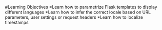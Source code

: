 #Learning Objectives
*Learn how to parametrize Flask templates to display different languages
*Learn how to infer the correct locale based on URL parameters, user settings or request headers
*Learn how to localize timestamps

